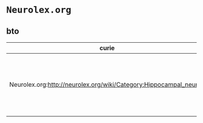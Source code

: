 # `Neurolex.org`

## bto

| curie                                                             |   usages | nodes                                                                                                                                                                                                                                                                                                                                                                                                                                                              |
|-------------------------------------------------------------------|----------|--------------------------------------------------------------------------------------------------------------------------------------------------------------------------------------------------------------------------------------------------------------------------------------------------------------------------------------------------------------------------------------------------------------------------------------------------------------------|
| Neurolex.org:http://neurolex.org/wiki/Category:Hippocampal_neuron |        4 | [http://purl.obolibrary.org/obo/BTO:0005802](https://bioregistry.io/http://purl.obolibrary.org/obo/BTO:0005802), [http://purl.obolibrary.org/obo/BTO:0005803](https://bioregistry.io/http://purl.obolibrary.org/obo/BTO:0005803), [http://purl.obolibrary.org/obo/BTO:0005804](https://bioregistry.io/http://purl.obolibrary.org/obo/BTO:0005804), [http://purl.obolibrary.org/obo/BTO:0005805](https://bioregistry.io/http://purl.obolibrary.org/obo/BTO:0005805) |
